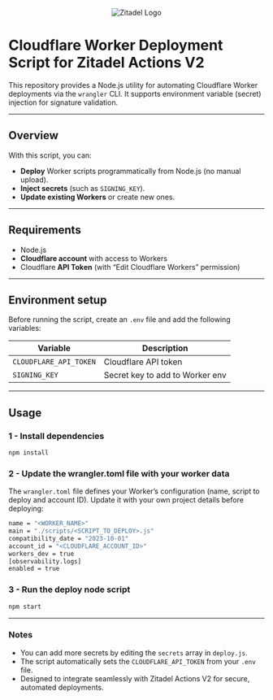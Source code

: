 <p align="center">
    <img src="https://raw.githubusercontent.com/zitadel/zitadel/refs/heads/main/docs/static/logos/zitadel-logo-dark%402x.png" alt="Zitadel Logo" max-height="200px" width="auto" />
</p>

# Cloudflare Worker Deployment Script for Zitadel Actions V2

This repository provides a Node.js utility for automating Cloudflare Worker deployments via the `wrangler` CLI. 
It supports environment variable (secret) injection for signature validation.

---

## Overview

With this script, you can:

- **Deploy** Worker scripts programmatically from Node.js (no manual upload).  
- **Inject secrets** (such as `SIGNING_KEY`).  
- **Update existing Workers** or create new ones.  

---

## Requirements

- Node.js
- **Cloudflare account** with access to Workers
- Cloudflare **API Token** (with “Edit Cloudflare Workers” permission)

---

## Environment setup

Before running the script, create an `.env` file and add the following variables:

| Variable | Description |
|-----------|--------------|
| `CLOUDFLARE_API_TOKEN` | Cloudflare API token |
| `SIGNING_KEY` | Secret key to add to Worker env |

---

## Usage

### 1 - Install dependencies
```bash
npm install
```

### 2 - Update the wrangler.toml file with your worker data

The `wrangler.toml` file defines your Worker’s configuration (name, script to deploy and account ID). Update it with your own project details before deploying:

```bash
name = "<WORKER_NAME>"
main = "./scripts/<SCRIPT_TO_DEPLOY>.js"
compatibility_date = "2023-10-01"
account_id = "<CLOUDFLARE_ACCOUNT_ID>"
workers_dev = true
[observability.logs]
enabled = true
```

### 3 - Run the deploy node script
```bash
npm start
```
---
### Notes
- You can add more secrets by editing the `secrets` array in `deploy.js`.
- The script automatically sets the `CLOUDFLARE_API_TOKEN` from your `.env` file.
- Designed to integrate seamlessly with Zitadel Actions V2 for secure, automated deployments.



